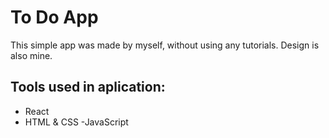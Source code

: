 # To Do App

This simple app was made by myself, without using any tutorials.
Design is also mine.

## Tools used in aplication:

- React
- HTML & CSS
-JavaScript
